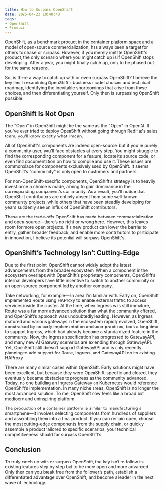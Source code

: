```yaml
---
title: How to Surpass OpenShift
date: 2025-04-23 10:40:43
tags:
- OpenShift
- Product
---
```


OpenShift, as a benchmark product in the container platform space and a model of open-source commercialization, has always been a target for others to chase or surpass. However, if you merely imitate OpenShift's product, the only scenario where you might catch up is if OpenShift stops developing. After a year, you might finally catch up, only to be phased out for the same reasons.

So, is there a way to catch up with or even surpass OpenShift? I believe the key lies in examining OpenShift's business model choices and technical roadmap, identifying the inevitable shortcomings that arise from these choices, and then differentiating yourself. Only then is surpassing OpenShift possible.

## OpenShift Is Not Open

The "Open" in OpenShift might be the same as the "Open" in OpenAI. If you've ever tried to deploy OpenShift without going through RedHat's sales team, you’ll know exactly what I mean.

All of OpenShift's components are indeed open-source, but if you're purely a community user, you’ll face obstacles at every step. You might struggle to find the corresponding component for a feature, locate its source code, or even find documentation on how to compile and use it. These issues are commonplace for components exclusively used by OpenShift. It seems OpenShift’s "community" is only open to customers and partners.

For non-OpenShift-specific components, OpenShift’s strategy is to heavily invest once a choice is made, aiming to gain dominance in the corresponding component’s community. As a result, you’ll notice that OpenShift contributors are entirely absent from some well-known community projects, while others that have been steadily developing for years suddenly see an influx of OpenShift contributors.

These are the trade-offs OpenShift has made between commercialization and open-source—there’s no right or wrong here. However, this leaves room for more open projects. If a new product can lower the barrier to entry, gather broader feedback, and enable more contributors to participate in innovation, I believe its potential will surpass OpenShift's.

## OpenShift’s Technology Isn’t Cutting-Edge

Due to the first point, OpenShift cannot widely adopt the latest advancements from the broader ecosystem. When a component in the ecosystem overlaps with OpenShift’s proprietary components, OpenShift’s internal developers have little incentive to switch to another community or an open-source component led by another company.

Take networking, for example—an area I’m familiar with. Early on, OpenShift implemented Route using HAProxy to enable external traffic to access services inside the cluster. At the time, when Ingress was still immature, Route was a far more advanced solution than what the community offered, and OpenShift’s approach was undoubtedly leading. However, as Ingress matured and various gateways in the ecosystem rapidly evolved, OpenShift, constrained by its early implementation and user practices, took a long time to support Ingress, which had already become a standardized feature in the community. Now, the Ingress specification has progressed to GatewayAPI, and many new AI Gateway scenarios are extending through GatewayAPI. Yet, OpenShift still doesn’t support GatewayAPI and is only recently planning to add support for Route, Ingress, and GatewayAPI on its existing HAProxy.

There are many similar cases within OpenShift. Early solutions might have been excellent, but because they were OpenShift-specific and closed, they eventually became obstacles to progress as the community advanced. Today, no one building an Ingress Gateway on Kubernetes would reference OpenShift’s implementation. In many niche areas, OpenShift is no longer the most advanced solution. To me, OpenShift now feels like a broad but mediocre and uninspiring platform.

The production of a container platform is similar to manufacturing a smartphone—it involves selecting components from hundreds of suppliers and assembling them into a final product. If you can remain open, choose the most cutting-edge components from the supply chain, or quickly assemble a product tailored to specific scenarios, your technical competitiveness should far surpass OpenShift’s.

## Conclusion

To truly catch up with or surpass OpenShift, the key isn’t to follow its existing features step by step but to be more open and more advanced. Only then can you break free from the follower’s path, establish a differentiated advantage over OpenShift, and become a leader in the next wave of technology.
